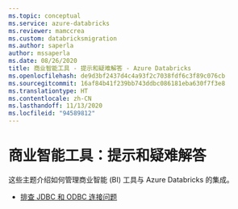 ```yaml
---
ms.topic: conceptual
ms.service: azure-databricks
ms.reviewer: mamccrea
ms.custom: databricksmigration
ms.author: saperla
author: mssaperla
ms.date: 08/26/2020
title: 商业智能工具 - 提示和疑难解答 - Azure Databricks
ms.openlocfilehash: de9d3bf2437d4c4a93f2c7038fdf6c3f89c076cb
ms.sourcegitcommit: 16af84b41f239bb743ddbc086181eba630f7f3e8
ms.translationtype: HT
ms.contentlocale: zh-CN
ms.lasthandoff: 11/13/2020
ms.locfileid: "94589812"
---
```

# <a name="business-intelligence-tools-tips-and-troubleshooting"></a>商业智能工具：提示和疑难解答

这些主题介绍如何管理商业智能 (BI) 工具与 Azure Databricks 的集成。

* [排查 JDBC 和 ODBC 连接问题](jdbc-odbc-troubleshooting.md)